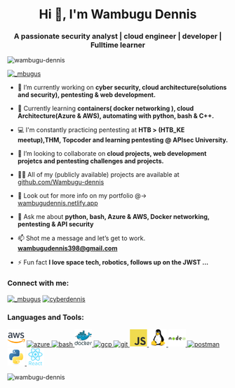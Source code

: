 <h1 align="center">Hi 👋, I'm Wambugu Dennis</h1>
<h3 align="center">A passionate security analyst | cloud engineer | developer | Fulltime learner</h3>

<p align="left"> <img src="https://komarev.com/ghpvc/?username=wambugu-dennis&label=Profile%20views&color=0e75b6&style=flat" alt="wambugu-dennis" /> </p>

<p align="left"> <a href="https://twitter.com/_mbugus" target="blank"><img src="https://img.shields.io/twitter/follow/_mbugus?logo=twitter&style=for-the-badge" alt="_mbugus" /></a> </p>

- 🔭 I’m currently working on **cyber security, cloud architecture(solutions and security), pentesting & web development.**

- 🌱 Currently learning **containers( docker networking ), cloud Architecture(Azure & AWS), automating with python, bash & C++.**

- 💻 I'm constantly practicing pentesting at **HTB > (HTB_KE meetup),THM, Topcoder and learning pentesting @ APIsec University.** 

- 👯 I’m looking to collaborate on **cloud projects, web development projetcs and pentesting challenges and projects.**

- 👨‍💻 All of my (publicly available) projects are available at [github.com/Wambugu-dennis](https://github.com/Wambugu-dennis)

- 📝 Look out for more info on my portfolio @-> [wambugudennis.netlify.app](https://wambugudennis.netlify.app)

- 💬 Ask me about **python, bash, Azure & AWS, Docker networking, pentesting & API security**

- 📫 Shot me a message and let’s get to work.  **wambugudennis398@gmail.com**

- ⚡ Fun fact **I love space tech, robotics, follows up on the JWST ...**

<h3 align="left">Connect with me:</h3>
<p align="left">
<a href="https://twitter.com/_mbugus" target="blank"><img align="center" src="https://raw.githubusercontent.com/rahuldkjain/github-profile-readme-generator/master/src/images/icons/Social/twitter.svg" alt="_mbugus" height="30" width="40" /></a>
<a href="https://www.topcoder.com/members/cyberdennis" target="blank"><img align="center" src="https://raw.githubusercontent.com/rahuldkjain/github-profile-readme-generator/master/src/images/icons/Social/topcoder.svg" alt="cyberdennis" height="30" width="40" /></a>
</p>

<h3 align="left">Languages and Tools:</h3>
<p align="left"> 
<a href="https://aws.amazon.com" target="_blank" rel="noreferrer">
<img src="https://raw.githubusercontent.com/devicons/devicon/master/icons/amazonwebservices/amazonwebservices-original-wordmark.svg" alt="aws" width="40" height="40"/></a>
<a href="https://azure.microsoft.com/en-in/" target="_blank" rel="noreferrer">
<img src="https://www.vectorlogo.zone/logos/microsoft_azure/microsoft_azure-icon.svg" alt="azure" width="40" height="40"/> </a>
<a href="https://www.gnu.org/software/bash/" target="_blank" rel="noreferrer"> <img src="https://www.vectorlogo.zone/logos/gnu_bash/gnu_bash-icon.svg" alt="bash" width="40" height="40"/> </a> 
<a href="https://www.docker.com/" target="_blank" rel="noreferrer"> <img src="https://raw.githubusercontent.com/devicons/devicon/master/icons/docker/docker-original-wordmark.svg" alt="docker" width="40" height="40"/> </a>
<a href="https://cloud.google.com" target="_blank" rel="noreferrer"> <img src="https://www.vectorlogo.zone/logos/google_cloud/google_cloud-icon.svg" alt="gcp" width="40" height="40"/> </a> <a href="https://git-scm.com/" target="_blank" rel="noreferrer"> <img src="https://www.vectorlogo.zone/logos/git-scm/git-scm-icon.svg" alt="git" width="40" height="40"/> </a>
<a href="https://developer.mozilla.org/en-US/docs/Web/JavaScript" target="_blank" rel="noreferrer"> <img src="https://raw.githubusercontent.com/devicons/devicon/master/icons/javascript/javascript-original.svg" alt="javascript" width="40" height="40"/> </a> <a href="https://www.linux.org/" target="_blank" rel="noreferrer"> <img src="https://raw.githubusercontent.com/devicons/devicon/master/icons/linux/linux-original.svg" alt="linux" width="40" height="40"/> </a> 
<a href="https://nodejs.org" target="_blank" rel="noreferrer"> <img src="https://raw.githubusercontent.com/devicons/devicon/master/icons/nodejs/nodejs-original-wordmark.svg" alt="nodejs" width="40" height="40"/> </a> 
<a href="https://postman.com" target="_blank" rel="noreferrer"> <img src="https://www.vectorlogo.zone/logos/getpostman/getpostman-icon.svg" alt="postman" width="40" height="40"/> </a> <a href="https://www.python.org" target="_blank" rel="noreferrer"> <img src="https://raw.githubusercontent.com/devicons/devicon/master/icons/python/python-original.svg" alt="python" width="40" height="40"/> </a> <a href="https://reactjs.org/" target="_blank" rel="noreferrer"> <img src="https://raw.githubusercontent.com/devicons/devicon/master/icons/react/react-original-wordmark.svg" alt="react" width="40" height="40"/> </a>
</p>

<p><img align="center" src="https://github-readme-streak-stats.herokuapp.com/?user=wambugu-dennis&" alt="wambugu-dennis" /></p>
